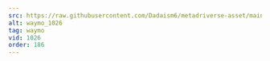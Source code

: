 ```yaml
---
src: https://raw.githubusercontent.com/Dadaism6/metadriverse-asset/main/script-waymo-output-newcompressed/waymo_1026.mp4
alt: waymo_1026
tag: waymo
vid: 1026
order: 186
---
```

